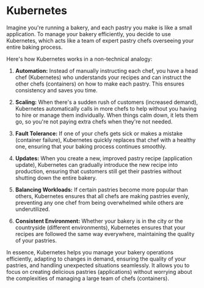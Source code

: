 # Kubernetes

Imagine you're running a bakery, and each pastry you make is like a small application. To manage your bakery efficiently, you decide to use Kubernetes, which acts like a team of expert pastry chefs overseeing your entire baking process.

Here's how Kubernetes works in a non-technical analogy:

1. **Automation:** Instead of manually instructing each chef, you have a head chef (Kubernetes) who understands your recipes and can instruct the other chefs (containers) on how to make each pastry. This ensures consistency and saves you time.

2. **Scaling:** When there's a sudden rush of customers (increased demand), Kubernetes automatically calls in more chefs to help without you having to hire or manage them individually. When things calm down, it lets them go, so you're not paying extra chefs when they're not needed.

3. **Fault Tolerance:** If one of your chefs gets sick or makes a mistake (container failure), Kubernetes quickly replaces that chef with a healthy one, ensuring that your baking process continues smoothly.

4. **Updates:** When you create a new, improved pastry recipe (application update), Kubernetes can gradually introduce the new recipe into production, ensuring that customers still get their pastries without shutting down the entire bakery.

5. **Balancing Workloads:** If certain pastries become more popular than others, Kubernetes ensures that all chefs are making pastries evenly, preventing any one chef from being overwhelmed while others are underutilized.

6. **Consistent Environment:** Whether your bakery is in the city or the countryside (different environments), Kubernetes ensures that your recipes are followed the same way everywhere, maintaining the quality of your pastries.

In essence, Kubernetes helps you manage your bakery operations efficiently, adapting to changes in demand, ensuring the quality of your pastries, and handling unexpected situations seamlessly. It allows you to focus on creating delicious pastries (applications) without worrying about the complexities of managing a large team of chefs (containers).
